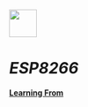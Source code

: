 ###### <img src="http://domoticx.com/wp-content/uploads/2015/12/Espressif-logo.png" height="50" width="50"></img>
# *ESP8266*
#### [Learning From](https://randomnerdtutorials.com/projects-esp8266/)

